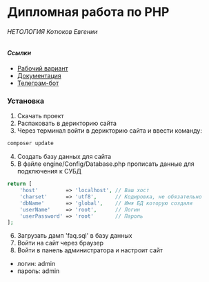 Дипломная работа по PHP 
=====================
###### НЕТОЛОГИЯ Котюков Евгении 

#### ***Ссылки***
 * [Рабочий вариант](http://university.netology.ru/user_data/kotyukov/public/)
 * [Документация](#)
 * [Телеграм-бот](http://t.me/phpGraduateWorkBot)

### Установка

1. Скачать проект 
2. Распаковать в дерикторию сайта
3. Через терминал войти в дерикторию сайта и ввести команду:
```bash
composer update
```
4. Создать базу данных для сайта
5. В файле engine/Config/Database.php прописать данные для подключения к СУБД
```php
return [
    'host'         => 'localhost', // Ваш хост
    'charset'      => 'utf8',      // Кодировка, не обязательно
    'dbName'       => 'global',    // Имя БД которую создали
    'userName'     => 'root',      // Логин
    'userPassword' => 'root'       // Пароль
];
```
6. Загрузать дамп 'faq.sql' в базу данных
7. Войти на сайт через браузер
8. Войти в панель администратора и настроит сайт
 * логин: admin 
 * пароль: admin

